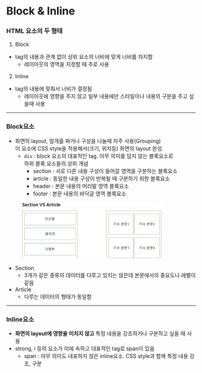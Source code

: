 # Block & Inline

### HTML 요소의 두 형태

1. Block

* tag의 내용과 관계 없이 상위 요소의 너비에 맞게 너비를 차지함
  * 레이아웃의 영역을 지정할 때 주로 사용

2. Inline

* tag의 내용에 맞춰서 너비가 결정됨
  * 레이아웃에 영향을 주지 않고 일부 내용에만 스타일이나 내용의 구분을 주고 싶을때 사용

***

### Block요소

* 화면의 layout, 얼개를 짜거나 구성을 나눌때 자주 사용(Grouping)\
  이 요소에 CSS style을 적용해서(크기, 위치등) 화면의 layout 완성.
  * `div` : block 요소의 대표적인 tag. 아무 의미를 담지 않는 블록요소로 \
    하위 블록 요소들의 상위 개념
    * section : 서로 다른 내용 구성이 들어갈 영역을 구분하는 블록요소
    * article : 동일한 내용 구성이 반복될 때 구분하기 위한 블록요소
    * header : 본문 내용의 머리말 영역 블록요소
    * footer : 본문 내용의 바닥글 영역 블록요소

<div align="left"><figure><img src="../../../../.gitbook/assets/image (65).png" alt="" width="375"><figcaption></figcaption></figure></div>

* Section
  * 3개가 같은 종류의 데이터를 다루고 있지는 않은데 본문에서의 중요도나 레벨이 같음
* Article
  * 다루는 데이터의 형태가 동일함

***

### Inline요소

* **화면의 layout에 영향을 미치지 않고** 특정 내용을 강조하거나 구분하고 싶을 때 사용
* strong, i 등의 요소가 이에 속하고 대표적인 tag로 span이 있음
  * span : 아무 의미도 내포하지 않은 inline요소. CSS style과 함께 특정 내용 강조, 구분

